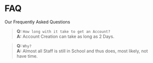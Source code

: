 # FAQ
Our Frequently Asked Questions 


> **Q:** `How long with it take to get an Account?`\
> **A:** Account Creation can take as long as 2 Days.

> **Q:** `Why?`\
> **A:** Almost all Staff is still in School and thus does, most likely, not have time. 
